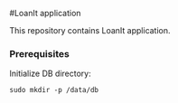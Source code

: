#LoanIt application

This repository contains LoanIt application.

### Prerequisites
Initialize DB directory:
```
sudo mkdir -p /data/db
```
